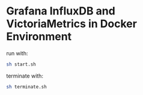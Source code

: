 # Grafana InfluxDB and VictoriaMetrics in Docker Environment

run with:
```bash
sh start.sh
```

terminate with:
```bash
sh terminate.sh
```
